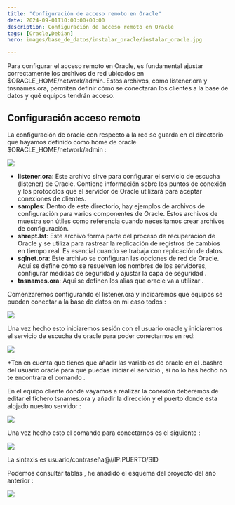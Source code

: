 ```yaml
---
title: "Configuración de acceso remoto en Oracle"
date: 2024-09-01T10:00:00+00:00
description: Configuración de acceso remoto en Oracle
tags: [Oracle,Debian]
hero: images/base_de_datos/instalar_oracle/instalar_oracle.jpg

---
```



Para configurar el acceso remoto en Oracle, es fundamental ajustar correctamente los archivos de red ubicados en $ORACLE_HOME/network/admin. Estos archivos, como listener.ora y tnsnames.ora, permiten definir cómo se conectarán los clientes a la base de datos y qué equipos tendrán acceso.

## Configuración acceso remoto

La configuración de oracle con respecto a la red se guarda en el directorio que hayamos definido como home de oracle  $ORACLE\_HOME/network/admin :

![](../img/Aspose.Words.55b57132-3c19-4447-864b-0b88f1173a10.029.png)

- **listener.ora**: Este archivo sirve para configurar el servicio de escucha (listener) de Oracle. Contiene información sobre los puntos de conexión y los protocolos que el servidor de Oracle utilizará para aceptar conexiones de clientes.
- **samples**: Dentro de este directorio, hay ejemplos de archivos de configuración para varios componentes de Oracle. Estos archivos de muestra son útiles como referencia cuando necesitamos crear archivos de configuración.
- **shrept.lst**: Este archivo forma parte del proceso de recuperación de Oracle y se utiliza para rastrear la replicación de registros de cambios en tiempo real. Es esencial cuando se trabaja con replicación de datos.
- **sqlnet.ora**: Este archivo se configuran las opciones de red de Oracle. Aquí se define cómo se resuelven los nombres de los servidores, configurar medidas de seguridad y ajustar la capa de seguridad .
- **tnsnames.ora**: Aquí se definen los alias que oracle va a utilizar .

Comenzaremos configurando el listener.ora y indicaremos que equipos se pueden conectar a la base de datos en mi caso todos :

![](../img/Aspose.Words.55b57132-3c19-4447-864b-0b88f1173a10.030.png)

Una vez hecho esto iniciaremos sesión con el usuario oracle y iniciaremos el servicio de escucha de oracle para poder conectarnos en red:

![](../img/Aspose.Words.55b57132-3c19-4447-864b-0b88f1173a10.031.jpeg)

\*Ten en cuenta que tienes que añadir las variables de oracle en el .bashrc del usuario oracle para que puedas iniciar el servicio , si no lo has hecho no te encontrara el comando .

En el equipo cliente donde vayamos a realizar la conexión deberemos de editar el fichero tsnames.ora y añadir la dirección y el puerto donde esta alojado nuestro servidor :

![](../img/Aspose.Words.55b57132-3c19-4447-864b-0b88f1173a10.032.jpeg)

Una vez hecho esto el comando para conectarnos es el siguiente :

![](../img/IMG_20231028_213222.jpg)

La sintaxis es usuario/contraseña@//IP:PUERTO/SID

Podemos consultar tablas , he añadido el esquema del proyecto del año anterior :

![](../img/Aspose.Words.55b57132-3c19-4447-864b-0b88f1173a10.034.png)